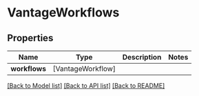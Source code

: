 # VantageWorkflows

## Properties

Name | Type | Description | Notes
------------ | ------------- | ------------- | -------------
**workflows** | [VantageWorkflow] |  | 

[[Back to Model list]](../README.md#documentation-for-models) [[Back to API list]](../README.md#documentation-for-api-endpoints) [[Back to README]](../README.md)


